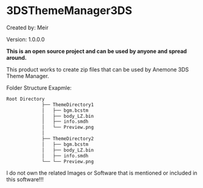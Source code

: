 # 3DSThemeManager3DS


Created by: Meir

Version: 1.0.0.0

**This is an open source project and can be used by anyone and spread around.**

This product works to create zip files that can be used by Anemone 3DS Theme Manager.



Folder Structure Exapmle:

```bash
Root Directory
             ├── ThemeDirectory1
             │   ├── bgm.bcstm
             │   ├── body_LZ.bin
             │   ├── info.smdh
             │   └── Preview.png
             │
             ├── ThemeDirectory2
             │   ├── bgm.bcstm
             │   ├── body_LZ.bin
             │   ├── info.smdh
             └── └── Preview.png                               
```

I do not own the related Images or Software that is mentioned or included in this software!!!
